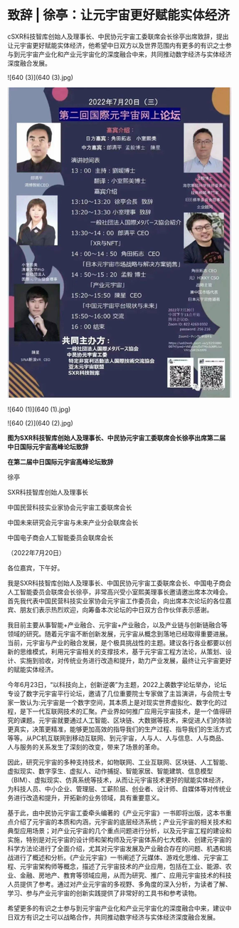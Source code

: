 # 致辞 | 徐亭：让元宇宙更好赋能实体经济


cSXR科技智库创始人及理事长、中民协元宇宙工委联席会长徐亭出席致辞，提出让元宇宙更好赋能实体经济，他希望中日双方以及世界范围内有更多的有识之士参与到元宇宙产业化和产业元宇宙化的深度融合中来，共同推动数字经济与实体经济深度融合发展。



![640 (3)](640 (3).jpg)

![640](640.jpg)

![640 (1)](640 (1).jpg)

![640 (2)](640 (2).jpg)

**图为SXR科技智库创始人及理事长、中民协元宇宙工委联席会长徐亭出席第二届中日国际元宇宙高峰论坛致辞**



**在第二届中日国际元宇宙高峰论坛致辞**



徐亭

SXR科技智库创始人及理事长

中国民营科技实业家协会元宇宙工委联席会长

中国未来研究会元宇宙与未来产业分会联席会长

中国电子商会人工智能委员会联席会长

（2022年7月20日）



各位嘉宾，下午好。



我是SXR科技智库创始人及理事长、中国民协元宇宙工委联席会长、中国电子商会人工智能委员会联席会长徐亭，非常高兴受小室熙美理事长邀请邀出席本次峰会。首先我代表中国民营科技实业家协会元宇宙工作委员会，向出席本次论坛的各位嘉宾、朋友们表示热烈欢迎，向筹备本次论坛的中日双方合作伙伴表示感谢。



我目前主要从事智能+产业融合、元宇宙+产业融合，以及产业链与创新链融合等领域的研究。随着元宇宙不断创新发展，元宇宙从概念到落地已经取得重要进展。当前，元宇宙与产业的融合发展，是个极具挑战性的主题。建议各行各业都要以创新的思维模式，利用元宇宙相关的支撑技术，基于元宇宙工程方法论，从策划、设计、实施到验收，对传统业务进行改造和提升，助力产业发展，最终让元宇宙更好的赋能实体经济。



今年6月23日，“以科技向上，创新逆袭”为主题，2022上袭数字论坛举办，论坛专设了数字元宇宙平行论坛，邀请了几位重要院士专家做了主旨演讲，与会院士专家一致认为:元宇宙是一个数字空间，其本质上是对现实世界虚拟化、数字化的过程，是下一代互联网技术的汇聚。产业界如何推广应用元宇宙技术，是一个值得研究的课题。元宇宙就要通过人工智能、区块链、大数据等技术，来促进人们的体验更真实，决策更精准，能够更加高效的指导我们的生产过程、指导我们的生活方式等等。从PC机互联网到移动互联网、到元宇宙，人与人、人与信息、人与商品、人与服务的关系发生了深刻的改变，带来了场景的革命。



因此，研究元宇宙的多种支持技术，如物联网、工业互联网、区块链、人工智能、虚拟现实、数字孪生、虚拟人、动作捕捉、智能家居、智能建筑、信息模型（BIM）、虚拟现实、仿真系统等技术，从而让元宇宙技术更好的赋能实体经济，为科技人员、中小企业、管理层、工薪阶层、创业者、设计师、自媒体等对传统业务进行改造和提升，开拓新的业务领域，具有重要意义。



基于此，由中民协元宇宙工委牵头编著的《产业元宇宙》一书即将出版，这本书重点介绍了元宇宙的本质和内涵，元宇宙的底层经济系统；产业元宇宙的相关技术和典型应用场景；对产业元宇宙的几个重点问题进行分析，以及元宇宙工程的建设和实施，特别是对元宇宙的设计师和架构师及元宇宙体系的七大模块、创建元宇宙的科学方法论进行了全面介绍，尤其对元宇宙发展及产业融合存在的问题、机遇和挑战进行了概述和分析。《产业元宇宙》一书阐述了元媒体、游戏化思维、元宇宙工程、元宇宙架构师等概念，描述了元宇宙技术的产业应用，包括在工业、能源、农业、金融、房地产、教育等领域应用，从而为研究、推广、应用元宇宙技术的科技人员提供了参考。通过对产业元宇宙的多视野、多角度的深入分析，为读者了解、学习、参与产业元宇宙的创新实践提供了非常好的工具书和参考读物。



希望更多的有识之士参与到元宇宙产业化和产业元宇宙化的深度融合中来，建议中日双方有识之士可以战略合作，共同推动数字经济与实体经济深度融合发展。


